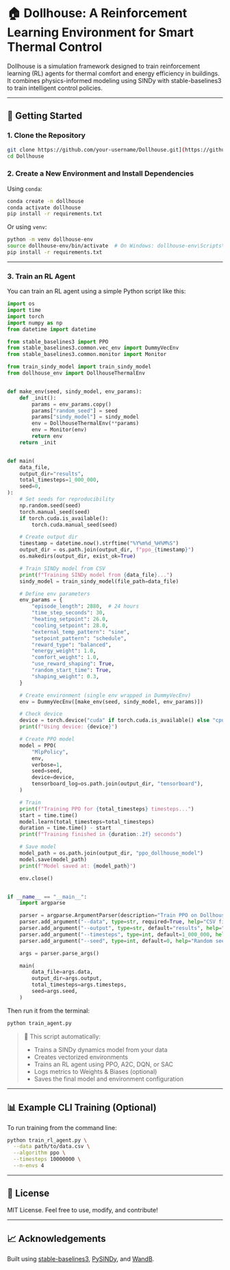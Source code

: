 # 🏠 Dollhouse: A Reinforcement Learning Environment for Smart Thermal Control

Dollhouse is a simulation framework designed to train reinforcement learning (RL) agents for thermal comfort and energy efficiency in buildings. It combines physics-informed modeling using SINDy with stable-baselines3 to train intelligent control policies.

---

## 🚀 Getting Started

### 1. Clone the Repository

```bash
git clone https://github.com/your-username/Dollhouse.git](https://github.com/confrence-anonymous/DollHouse.git
cd Dollhouse
```

### 2. Create a New Environment and Install Dependencies

Using `conda`:

```bash
conda create -n dollhouse 
conda activate dollhouse
pip install -r requirements.txt
```

Or using `venv`:

```bash
python -m venv dollhouse-env
source dollhouse-env/bin/activate  # On Windows: dollhouse-env\Scripts\activate
pip install -r requirements.txt
```

---

### 3. Train an RL Agent 

You can train an RL agent using a simple Python script like this:

```python
import os
import time
import torch
import numpy as np
from datetime import datetime

from stable_baselines3 import PPO
from stable_baselines3.common.vec_env import DummyVecEnv
from stable_baselines3.common.monitor import Monitor

from train_sindy_model import train_sindy_model
from dollhouse_env import DollhouseThermalEnv


def make_env(seed, sindy_model, env_params):
    def _init():
        params = env_params.copy()
        params["random_seed"] = seed
        params["sindy_model"] = sindy_model
        env = DollhouseThermalEnv(**params)
        env = Monitor(env)
        return env
    return _init


def main(
    data_file,
    output_dir="results",
    total_timesteps=1_000_000,
    seed=0,
):
    # Set seeds for reproducibility
    np.random.seed(seed)
    torch.manual_seed(seed)
    if torch.cuda.is_available():
        torch.cuda.manual_seed(seed)

    # Create output dir
    timestamp = datetime.now().strftime("%Y%m%d_%H%M%S")
    output_dir = os.path.join(output_dir, f"ppo_{timestamp}")
    os.makedirs(output_dir, exist_ok=True)

    # Train SINDy model from CSV
    print(f"Training SINDy model from {data_file}...")
    sindy_model = train_sindy_model(file_path=data_file)

    # Define env parameters
    env_params = {
        "episode_length": 2880,  # 24 hours
        "time_step_seconds": 30,
        "heating_setpoint": 26.0,
        "cooling_setpoint": 28.0,
        "external_temp_pattern": "sine",
        "setpoint_pattern": "schedule",
        "reward_type": "balanced",
        "energy_weight": 1.0,
        "comfort_weight": 1.0,
        "use_reward_shaping": True,
        "random_start_time": True,
        "shaping_weight": 0.3,
    }

    # Create environment (single env wrapped in DummyVecEnv)
    env = DummyVecEnv([make_env(seed, sindy_model, env_params)])

    # Check device
    device = torch.device("cuda" if torch.cuda.is_available() else "cpu")
    print(f"Using device: {device}")

    # Create PPO model
    model = PPO(
        "MlpPolicy",
        env,
        verbose=1,
        seed=seed,
        device=device,
        tensorboard_log=os.path.join(output_dir, "tensorboard"),
    )

    # Train
    print(f"Training PPO for {total_timesteps} timesteps...")
    start = time.time()
    model.learn(total_timesteps=total_timesteps)
    duration = time.time() - start
    print(f"Training finished in {duration:.2f} seconds")

    # Save model
    model_path = os.path.join(output_dir, "ppo_dollhouse_model")
    model.save(model_path)
    print(f"Model saved at: {model_path}")

    env.close()


if __name__ == "__main__":
    import argparse

    parser = argparse.ArgumentParser(description="Train PPO on Dollhouse environment")
    parser.add_argument("--data", type=str, required=True, help="CSV file path for SINDy training")
    parser.add_argument("--output", type=str, default="results", help="Output directory")
    parser.add_argument("--timesteps", type=int, default=1_000_000, help="Training timesteps")
    parser.add_argument("--seed", type=int, default=0, help="Random seed")

    args = parser.parse_args()

    main(
        data_file=args.data,
        output_dir=args.output,
        total_timesteps=args.timesteps,
        seed=args.seed,
    )

```

Then run it from the terminal:

```bash
python train_agent.py
```

> 🔧 This script automatically:
>
> * Trains a SINDy dynamics model from your data
> * Creates vectorized environments
> * Trains an RL agent using PPO, A2C, DQN, or SAC
> * Logs metrics to Weights & Biases (optional)
> * Saves the final model and environment configuration

---



## 📊 Example CLI Training (Optional)

To run training from the command line:

```bash
python train_rl_agent.py \
  --data path/to/data.csv \
  --algorithm ppo \
  --timesteps 10000000 \
  --n-envs 4
```

---

## 📜 License

MIT License. Feel free to use, modify, and contribute!

---

## 📈 Acknowledgements

Built using [stable-baselines3](https://github.com/DLR-RM/stable-baselines3), [PySINDy](https://github.com/dynamicslab/pysindy), and [WandB](https://wandb.ai/).


